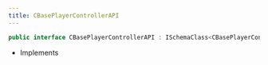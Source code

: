 ```yaml
---
title: CBasePlayerControllerAPI
---
```


```csharp
public interface CBasePlayerControllerAPI : ISchemaClass<CBasePlayerControllerAPI>, ISchemaField, ISchemaClass, INativeHandle
```

- Implements

